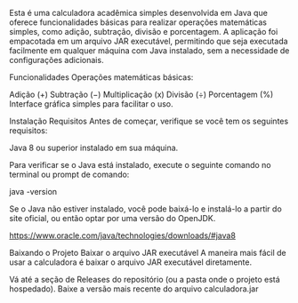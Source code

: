 Esta é uma calculadora acadêmica simples desenvolvida em Java que oferece funcionalidades básicas para realizar operações matemáticas simples, como adição, subtração, divisão e porcentagem. A aplicação foi empacotada em um arquivo JAR executável, permitindo que seja executada facilmente em qualquer máquina com Java instalado, sem a necessidade de configurações adicionais.

Funcionalidades Operações matemáticas básicas:

Adição (+) Subtração (−) Multiplicação (x) Divisão (÷) Porcentagem (%) Interface gráfica simples para facilitar o uso.

Instalação Requisitos Antes de começar, verifique se você tem os seguintes requisitos:

Java 8 ou superior instalado em sua máquina.

Para verificar se o Java está instalado, execute o seguinte comando no terminal ou prompt de comando:

java -version

Se o Java não estiver instalado, você pode baixá-lo e instalá-lo a partir do site oficial, ou então optar por uma versão do OpenJDK.

https://www.oracle.com/java/technologies/downloads/#java8

Baixando o Projeto Baixar o arquivo JAR executável A maneira mais fácil de usar a calculadora é baixar o arquivo JAR executável diretamente.

Vá até a seção de Releases do repositório (ou a pasta onde o projeto está hospedado). Baixe a versão mais recente do arquivo calculadora.jar
